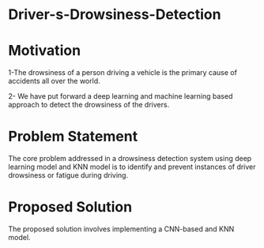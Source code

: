 # Driver-s-Drowsiness-Detection
# Motivation 
1-The drowsiness of a person driving a vehicle is
the primary cause of accidents all over the
world.

2- We have put forward a deep learning and
machine learning based approach to detect the
drowsiness of the drivers.
# Problem Statement
The core problem addressed in a drowsiness
detection system using deep learning model and
KNN model is to identify and prevent instances of
driver drowsiness or fatigue during driving.
# Proposed Solution
The proposed solution involves implementing a
CNN-based and KNN model.
